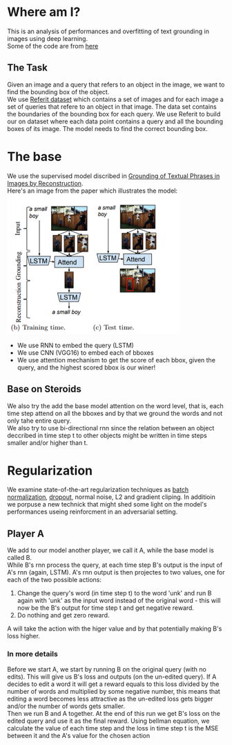 # Where am I?

This is an analysis of performances and overfitting of text grounding in images using deep learning.<br>
Some of the code are from [here](https://github.com/andrewliao11/Natural-Language-Object-Retrieval-tensorflow)

## The Task
Given an image and a query that refers to an object in the image, we want to find the bounding box of the object.<br>
We use [Referit dataset](http://tamaraberg.com/referitgame/) which contains a set of images and for each image a set of 
queries that refere to an object in that image. The data set contains the boundaries of the bounding box for each query.
We use Referit to build our on dataset where each data point contains a query and all the bounding boxes of its image.
The model needs to find the correct bounding box.

# The base
We use the supervised model discribed in [Grounding of Textual Phrases in Images by
Reconstruction](https://arxiv.org/pdf/1511.03745.pdf).<br> 
Here's an image from the paper which illustrates the model:<br>
![ill](./images/base_model.png)
<ul>
<li>We use RNN to embed the query (LSTM)</li>
<li>We use CNN (VGG16) to embed each of bboxes</li>
<li>We use attention mechanism to get the score of each bbox, given the query, and the highest scored bbox is our winer! </li> 
</ul>

## Base on Steroids 

We also try the add the base model attention on the word level, that is, each time step attend on all the bboxes and by that we ground the words and not only tahe entire query. <br>
We also try to use bi-directional rnn since the relation between an object deccribed in time step t to other objects might be written in time steps smaller and/or higher than t. 

# Regularization

We examine state-of-the-art regularization techniques as [batch normalization](https://arxiv.org/abs/1502.03167), [dropout](https://arxiv.org/pdf/1207.0580.pdf), normal noise, L2 and gradient cliping. In additioin we porpuse a new technick that might shed some light on the model's performances useing reinforcment in an adversarial setting. 

## Player A

We add to our model another player, we call it A, while the base model is called B.<br>
While B's rnn process the query, at each time step B's output is the input of A's rnn (again, LSTM). A's rnn output is then projectes to two values, one for each of the two possible actions:<br>
1. Change the query's word (in time step t) to the word 'unk' and run B again with 'unk' as the input word instead of the original word - this will now be the B's output for time step t and get negative reward.
2. Do nothing and get zero reward. 
<p>A  will take the action with the higer value and by that potentially making B's loss higher.</p>

### In more details

Before we start A, we start by running B on the original query (with no edits). This will give us B's loss and outputs (on the un-edited query). If A decides to edit a word it will get a reward equals to this loss divided by the number of words and multiplied by some negative number, this means that editing a word becomes less attractive as the un-edited loss gets bigger and/or the number of words gets smaller.<br>
Then we run B and A together. At the end of this run we get B's loss on the edited query and use it as the final reward. Using bellman equation, we calculate the value of each time step and the loss in time step t is the MSE between it and the A's value for the chosen action 
